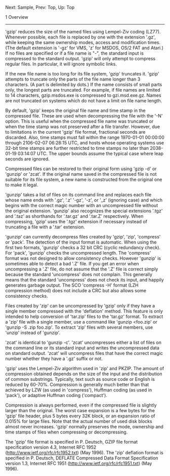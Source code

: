 Next: Sample,  Prev: Top,  Up: Top

1 Overview
**********

'gzip' reduces the size of the named files using Lempel-Ziv coding
(LZ77).  Whenever possible, each file is replaced by one with the
extension '.gz', while keeping the same ownership modes, access and
modification times.  (The default extension is '-gz' for VMS, 'z' for
MSDOS, OS/2 FAT and Atari.)  If no files are specified or if a file name
is "-", the standard input is compressed to the standard output.  'gzip'
will only attempt to compress regular files.  In particular, it will
ignore symbolic links.

   If the new file name is too long for its file system, 'gzip'
truncates it.  'gzip' attempts to truncate only the parts of the file
name longer than 3 characters.  (A part is delimited by dots.)  If the
name consists of small parts only, the longest parts are truncated.  For
example, if file names are limited to 14 characters, gzip.msdos.exe is
compressed to gzi.msd.exe.gz.  Names are not truncated on systems which
do not have a limit on file name length.

   By default, 'gzip' keeps the original file name and time stamp in the
compressed file.  These are used when decompressing the file with the
'-N' option.  This is useful when the compressed file name was truncated
or when the time stamp was not preserved after a file transfer.
However, due to limitations in the current 'gzip' file format,
fractional seconds are discarded.  Also, time stamps must fall within
the range 1970-01-01 00:00:00 through 2106-02-07 06:28:15 UTC, and hosts
whose operating systems use 32-bit time stamps are further restricted to
time stamps no later than 2038-01-19 03:14:07 UTC.  The upper bounds
assume the typical case where leap seconds are ignored.

   Compressed files can be restored to their original form using 'gzip
-d' or 'gunzip' or 'zcat'.  If the original name saved in the compressed
file is not suitable for its file system, a new name is constructed from
the original one to make it legal.

   'gunzip' takes a list of files on its command line and replaces each
file whose name ends with '.gz', '.z' '-gz', '-z', or '_z' (ignoring
case) and which begins with the correct magic number with an
uncompressed file without the original extension.  'gunzip' also
recognizes the special extensions '.tgz' and '.taz' as shorthands for
'.tar.gz' and '.tar.Z' respectively.  When compressing, 'gzip' uses the
'.tgz' extension if necessary instead of truncating a file with a '.tar'
extension.

   'gunzip' can currently decompress files created by 'gzip', 'zip',
'compress' or 'pack'.  The detection of the input format is automatic.
When using the first two formats, 'gunzip' checks a 32 bit CRC (cyclic
redundancy check).  For 'pack', 'gunzip' checks the uncompressed length.
The 'compress' format was not designed to allow consistency checks.
However 'gunzip' is sometimes able to detect a bad '.Z' file.  If you
get an error when uncompressing a '.Z' file, do not assume that the '.Z'
file is correct simply because the standard 'uncompress' does not
complain.  This generally means that the standard 'uncompress' does not
check its input, and happily generates garbage output.  The SCO
'compress -H' format (LZH compression method) does not include a CRC but
also allows some consistency checks.

   Files created by 'zip' can be uncompressed by 'gzip' only if they
have a single member compressed with the 'deflation' method.  This
feature is only intended to help conversion of 'tar.zip' files to the
'tar.gz' format.  To extract a 'zip' file with a single member, use a
command like 'gunzip <foo.zip' or 'gunzip -S .zip foo.zip'.  To extract
'zip' files with several members, use 'unzip' instead of 'gunzip'.

   'zcat' is identical to 'gunzip -c'.  'zcat' uncompresses either a
list of files on the command line or its standard input and writes the
uncompressed data on standard output.  'zcat' will uncompress files that
have the correct magic number whether they have a '.gz' suffix or not.

   'gzip' uses the Lempel-Ziv algorithm used in 'zip' and PKZIP.  The
amount of compression obtained depends on the size of the input and the
distribution of common substrings.  Typically, text such as source code
or English is reduced by 60-70%.  Compression is generally much better
than that achieved by LZW (as used in 'compress'), Huffman coding (as
used in 'pack'), or adaptive Huffman coding ('compact').

   Compression is always performed, even if the compressed file is
slightly larger than the original.  The worst case expansion is a few
bytes for the 'gzip' file header, plus 5 bytes every 32K block, or an
expansion ratio of 0.015% for large files.  Note that the actual number
of used disk blocks almost never increases.  'gzip' normally preserves
the mode, ownership and time stamps of files when compressing or
decompressing.

   The 'gzip' file format is specified in P. Deutsch, GZIP file format
specification version 4.3, Internet RFC 1952
(http://www.ietf.org/rfc/rfc1952.txt) (May 1996).  The 'zip' deflation
format is specified in P. Deutsch, DEFLATE Compressed Data Format
Specification version 1.3, Internet RFC 1951
(http://www.ietf.org/rfc/rfc1951.txt) (May 1996).

